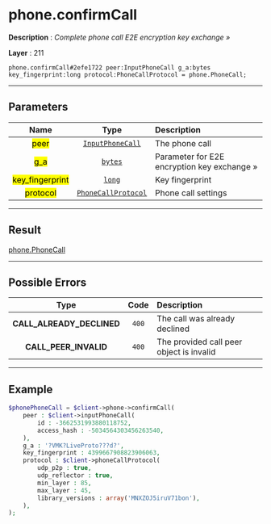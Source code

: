 # phone.confirmCall

**Description** : *Complete phone call E2E encryption key exchange &raquo;*

**Layer** : 211

```tl
phone.confirmCall#2efe1722 peer:InputPhoneCall g_a:bytes key_fingerprint:long protocol:PhoneCallProtocol = phone.PhoneCall;
```

---

## Parameters

| Name | Type | Description |
| :---: | :---: | :--- |
| <mark>peer</mark> | [`InputPhoneCall`](type/InputPhoneCall) | The phone call |
| <mark>g_a</mark> | [`bytes`](type/bytes) | Parameter for E2E encryption key exchange » |
| <mark>key_fingerprint</mark> | [`long`](type/long) | Key fingerprint |
| <mark>protocol</mark> | [`PhoneCallProtocol`](type/PhoneCallProtocol) | Phone call settings |

---

## Result

[phone.PhoneCall](type/phone.PhoneCall)

---

## Possible Errors

| Type | Code | Description |
| :---: | :---: | :--- |
| **CALL_ALREADY_DECLINED** | `400` | The call was already declined |
| **CALL_PEER_INVALID** | `400` | The provided call peer object is invalid |

---

## Example

```php
$phonePhoneCall = $client->phone->confirmCall(
	peer : $client->inputPhoneCall(
		id : -3662531993880118752,
		access_hash : -5034564303456263540,
	),
	g_a : '?VMK?LiveProto???d?',
	key_fingerprint : 4399667908823906063,
	protocol : $client->phoneCallProtocol(
		udp_p2p : true,
		udp_reflector : true,
		min_layer : 85,
		max_layer : 45,
		library_versions : array('MNXZOJ5iruV71bon'),
	),
);
```
